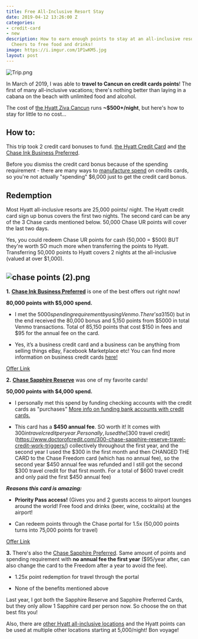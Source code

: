 ```yaml
---
title: Free All-Inclusive Resort Stay
date: 2019-04-12 13:26:00 Z
categories:
- credit-card
- new
description: How to earn enough points to stay at an all-inclusive resort for free!
  Cheers to free food and drinks!
image: https://i.imgur.com/1P1wKM5.jpg
layout: post
---
```


![Trip.png](/uploads/Trip.png)

In March of 2019, I was able to **travel to Cancun on credit cards points**! The first of many all-inclusive vacations; there's nothing better than laying in a cabana on the beach with unlimited food and alcohol.

The cost of [the Hyatt Ziva Cancun](https://www.hyatt.com/en-US/hotel/mexico/hyatt-ziva-cancun/canif) runs **\~$500\+/night**, but here's how to stay for little to no cost...

## **How to:**

This trip took 2 credit card bonuses to fund. [the Hyatt Credit Card](https://www.referyourchasecard.com/205/DC04ED4R6K) and [the Chase Ink Business Preferred](https://www.referyourchasecard.com/21/GJ60F1V8IO).

Before you dismiss the credit card bonus because of the spending requirement - there are many ways to [manufacture spend](https://frequentmiler.boardingarea.com/manufactured-spending-complete-guide/) on credits cards, so you're not actually "spending" $6,000 just to get the credit card bonus.

## **Redemption**

Most Hyatt all-inclusive resorts are 25,000 points/ night. The Hyatt credit card sign up bonus covers the first two nights. The second card can be any of the 3 Chase cards mentioned below. 50,000 Chase UR points will cover the last two days.

Yes, you could redeem Chase UR points for cash (50,000 = $500) BUT they're worth SO much more when transferring the points to Hyatt. Transferring 50,000 points to Hyatt covers 2 nights at the all-inclusive (valued at over $1,000).



## ![chase points (2).png](/uploads/chase%20points%20(2).png)

**1.** **[Chase Ink Business Preferred](https://www.referyourchasecard.com/21/GJ60F1V8IO)** is one of the best offers out right now!

**80,000 points with $5,000 spend.**

* I met the $5000 spending requirement by using Venmo. There’s a 3% fee on Venmo for using a credit card ($150) but in the end received the 80,000 bonus and 5,150 points from $5000 in total Venmo transactions. Total of 85,150 points that cost $150 in fees and $95 for the annual fee on the card.

* Yes, it’s a business credit card and a business can be anything from selling things eBay, Facebook Marketplace etc! You can find more information on business credit cards [here!](https://www.reddit.com/r/churning/wiki/index#wiki_how_to_get_a_business_card_without_a_business.3F)

[Offer Link](https://www.referyourchasecard.com/21/GJ60F1V8IO)

**2.** **[Chase Sapphire Reserve](https://creditcards.chase.com/rewards-credit-cards/chase-sapphire-reserve)** was one of my favorite cards!

**50,000 points with $4,000 spend.**

* I personally met this spend by funding checking accounts with the credit cards as "purchases" [More info on funding bank accounts with credit cards.](https://www.doctorofcredit.com/does-funding-a-bank-account-with-a-credit-card-count-as-a-purchase-or-cash-advance/)

* This card has a **$450 annual fee**. SO worth it! It comes with $300 in travel credit per year. Personally, I used the [$300 travel credit](https://www.doctorofcredit.com/300-chase-sapphire-reserve-travel-credit-work-triggers/) collectively throughout the first year, and the second year I used the $300 in the first month and then CHANGED THE CARD to the Chase Freedom card (which has no annual fee), so the second year $450 annual fee was refunded and I still got the second $300 travel credit for that first month. For a total of $600 travel credit and only paid the first $450 annual fee)

***Reasons this card is amazing:***

* **Priority Pass access!** (Gives you and 2 guests access to airport lounges around the world! Free food and drinks (beer, wine, cocktails) at the airport!

* Can redeem points through the Chase portal for 1.5x (50,000 points turns into 75,000 points for travel)

[Offer Link](https://creditcards.chase.com/rewards-credit-cards/chase-sapphire-reserve)

**3.** There's also the [Chase Sapphire Preferred](https://creditcards.chase.com/rewards-credit-cards/chase-sapphire-preferred). Same amount of points and spending requirement with **no annual fee the first year** ($95/year after, can also change the card to the Freedom after a year to avoid the fee).

* 1.25x point redemption for travel through the portal

* None of the benefits mentioned above

Last year, I got both the Sapphire Reserve and Sapphire Preferred Cards, but they only allow 1 Sapphire card per person now. So choose the on that best fits you!

Also, there are [other Hyatt all-inclusive locations](https://www.hyatt.com/brands/all-inclusive) and the Hyatt points can be used at multiple other locations starting at 5,000/night! 
Bon voyage!